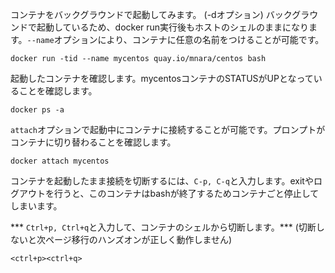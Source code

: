 コンテナをバックグラウンドで起動してみます。 (-dオプション) バックグラウンドで起動しているため、docker run実行後もホストのシェルのままになります。```--name```オプションにより、コンテナに任意の名前をつけることが可能です。

```execute
docker run -tid --name mycentos quay.io/mnara/centos bash
```

起動したコンテナを確認します。mycentosコンテナのSTATUSがUPとなっていることを確認します。

```execute
docker ps -a
```

```attach```オプションで起動中にコンテナに接続することが可能です。プロンプトがコンテナに切り替わることを確認します。

```execute
docker attach mycentos
```

コンテナを起動したまま接続を切断するには、```C-p, C-q```と入力します。exitやログアウトを行うと、このコンテナはbashが終了するためコンテナごと停止してしまいます。

*** ```Ctrl+p, Ctrl+q```と入力して、コンテナのシェルから切断します。*** (切断しないと次ページ移行のハンズオンが正しく動作しません)

```execute
<ctrl+p><ctrl+q>
```
